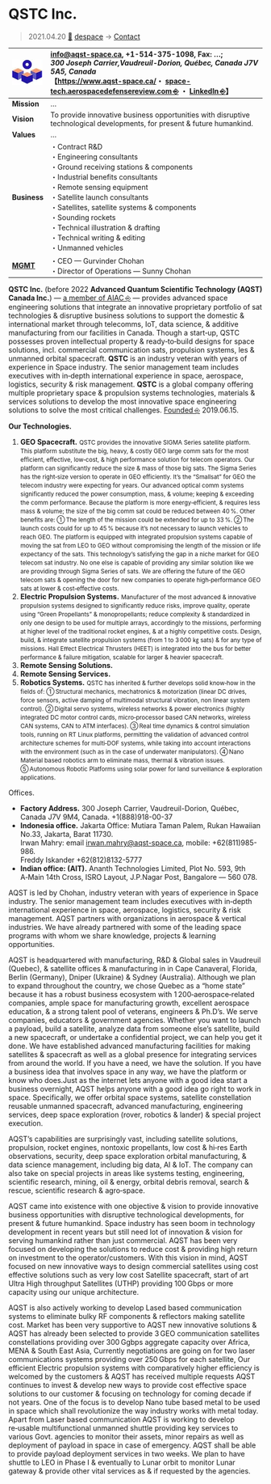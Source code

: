 # QSTC Inc.
> 2021.04.20 [🚀](../../index/index.md) [despace](../index.md) → [Contact](../contact.md)

|[![](../f/contact/q/qstc_logo1_thumb.webp)](../f/contact/q/qstc_logo1.webp)|<info@aqst-space.ca>, +1-514-375-1098, Fax: …;<br> *300 Joseph Carrier,Vaudreuil-Dorion, Québec, Canada J7V 5A5, Canada*<br> 【<https://www.aqst-space.ca/>・ [space-tech.aerospacedefensereview.com ⎆](https://space-tech.aerospacedefensereview.com/vendor/advanced-quantum-scientific-technology-aqst-delivering-innovative-space-engineering-solutions-cid-25-mid-5.html) ・ [LinkedIn ⎆](https://www.linkedin.com/company/aqstcompany)】|
|:-|:-|
|**Mission**|…|
|**Vision**|To provide innovative business opportunities with disruptive technological developments, for present & future humankind.|
|**Values**|…|
|**Business**|・Contract R&D<br> ・Engineering consultants<br> ・Ground receiving stations & components<br> ・Industrial benefits consultants<br> ・Remote sensing equipment<br> ・Satellite launch consultants<br> ・Satellites, satellite systems & components<br> ・Sounding rockets<br> ・Technical illustration & drafting<br> ・Technical writing & editing<br> ・Unmanned vehicles|
|**[MGMT](../mgmt.md)**|・CEO — Gurvinder Chohan<br> ・Director of Operations — Sunny Chohan|

**QSTC Inc.** (before 2022 **Advanced Quantum Scientific Technology (AQST) Canada Inc.**) — [a member of AIAC ⎆](https://aiac.ca/members/aqst-canada-inc/) — provides advanced space engineering solutions that integrate an innovative proprietary portfolio of sat technologies & disruptive business solutions to support the domestic & international market through telecomms, IoT, data science, & additive manufacturing from our facilities in Canada. Though a start‑up, QSTC possesses proven intellectual property & ready‑to‑build designs for space solutions, incl. commercial communication sats, propulsion systems, les & unmanned orbital spacecraft. **QSTC** is an industry veteran with years of experience in Space industry. The senior management team includes executives with in‑depth international experience in space, aerospace, logistics, security & risk management. **QSTC** is a global company offering multiple proprietary space & propulsion systems technologies, materials & services solutions to develop the most innovative space engineering solutions to solve the most critical challenges. [Founded ⎆](https://www.canadacompanyregistry.com/companies/aqst-canada-inc/) 2019.06.15.

**Our Technologies.**

   1. **GEO Spacecraft.** <small>QSTC provides the innovative SIGMA Series satellite platform. This platform substitute the big, heavy, & costly GEO large comm sats for the most efficient, effective, low‑cost, & high performance solution for telecom operators. Our platform can significantly reduce the size & mass of those big sats. The Sigma Series has the right‑size version to operate in GEO efficiently. It’s the “Smallsat” for GEO the telecom industry were expecting for years. Our advanced optical comm systems significantly reduced the power consumption, mass, & volume; keeping & exceeding the comm performance. Because the platform is more energy‑efficient, & requires less mass & volume; the size of the big comm sat could be reduced between 40 %. Other benefits are: ➀ The length of the mission could be extended for up to 33 %. ➁ The launch costs could for up to 45 % because it’s not necessary to launch vehicles to reach GEO. The platform is equipped with integrated propulsion systems capable of moving the sat from LEO to GEO without compromising the length of the mission or life expectancy of the sats. This technology’s satisfying the gap in a niche market for GEO telecom sat industry. No one else is capable of providing any similar solution like we are providing through Sigma Series of sats. We are offering the future of the GEO telecom sats & opening the door for new companies to operate high‑performance GEO sats at lower & cost‑effective costs.</small>
   1. **Electric Propulsion Systems.** <small>Manufacturer of the most advanced & innovative propulsion systems designed to significantly reduce risks, improve quality, operate using “Green Propellants” & monopropellants; reduce complexity & standardized in only one design to be used for multiple arrays, accordingly to the missions, performing at higher level of the traditional rocket engines, & at a highly competitive costs. Design, build, & integrate satellite propulsion systems (from 1 to 3 000 ㎏ sats) & for any type of missions. Hall Eﬀect Electrical Thrusters (HEET) is integrated into the bus for better performance & failure mitigation, scalable for larger & heavier spacecraft.</small>
   1. **Remote Sensing Solutions.**
   1. **Remote Sensing Services.**
   1. **Robotics Systems.** <small>QSTC has inherited & further develops solid know‑how in the fields of: ➀ Structural mechanics, mechatronics & motorization (linear DC drives, force sensors, active damping of multimodal structural vibration, non linear system control). ➁ Digital servo systems, wireless networks & power electronics (highly integrated DC motor control cards, micro‑processor based CAN networks, wireless CAN systems, CAN to ATM interfaces). ➂ Real time dynamics & control simulation tools, running on RT Linux platforms, permitting the validation of advanced control architecture schemes for multi‑DOF systems, while taking into account interactions with the environment (such as in the case of underwater manipulators). ➃ Nano Material based robotics arm to eliminate mass, thermal & vibration issues. ➄ Autonomous Robotic Platforms using solar power for land surveillance & exploration applications.</small>

<p style="page-break-after:always"> </p>

Offices.

   - **Factory Address.** 300 Joseph Carrier, Vaudreuil-Dorion, Québec, Canada J7V 9M4, Canada. +1(888)918-00-37
   - **Indonesia office.** Jakarta Office: Mutiara Taman Palem, Rukan Hawaiian No.33, Jakarta, Barat 11730.<br> Irwan Mahry: email <irwan.mahry@aqst-space.ca>, mobile: +62(811)985-986.<br> Freddy Iskander +62(812)8132-5777
   - **Indian office: (AIT).** Ananth Technologies Limited, Plot No. 593, 9th A‑Main 14th Cross, ISRO Layout, J.P.Nagar Post, Bangalore — 560 078.

AQST is led by Chohan, industry veteran with years of experience in Space industry. The senior management team includes executives with in‑depth international experience in space, aerospace, logistics, security & risk management. AQST partners with organizations in aerospace & vertical industries. We have already partnered with some of the leading space programs with whom we share knowledge, projects & learning opportunities.

AQST is headquartered with manufacturing, R&D & Global sales in Vaudreuil (Quebec), & satellite offices & manufacturing in in Cape Canaveral, Florida, Berlin (Germany), Dniper (Ukraine) & Sydney (Australia). Although we plan to expand throughout the country, we chose Quebec as a “home state” because it has a robust business ecosystem with 1 200‑aerospace‑related companies, ample space for manufacturing growth, excellent aerospace education, & a strong talent pool of veterans, engineers & Ph.D’s. We serve companies, educators & government agencies. Whether you want to launch a payload, build a satellite, analyze data from someone else’s satellite, build a new spacecraft, or undertake a confidential project, we can help you get it done. We have established advanced manufacturing facilities for making satellites & spacecraft as well as a global presence for integrating services from around the world. If you have a need, we have the solution. If you have a business idea that involves space in any way, we have the platform or know who does.Just as the internet lets anyone with a good idea start a business overnight, AQST helps anyone with a good idea go right to work in space. Specifically, we offer orbital space systems, satellite constellation reusable unmanned spacecraft, advanced manufacturing, engineering services, deep space exploration (rover, robotics & lander) & special project execution.

AQST’s capabilities are surprisingly vast, including satellite solutions, propulsion, rocket engines, nontoxic propellants, low cost & hi‑res Earth observations, security, deep space exploration orbital manufacturing, & data science management, including big data, AI & IoT. The company can also take on special projects in areas like systems testing, engineering, scientific research, mining, oil & energy, orbital debris removal, search & rescue, scientific research & agro‑space.

AQST came into existence with one objective & vision to provide innovative business opportunities with disruptive technological developments, for present & future humankind. Space industry has seen boom in technology development in recent years but still need lot of innovation & vision for serving humankind rather than just commercial. AQST has been very focused on developing the solutions to reduce cost & providing high return on investment to the operator/customers. With this vision in mind, AQST focused on new innovative ways to design commercial satellites using cost effective solutions such as very low cost Satellite spacecraft, start of art Ultra High throughput Satellites (UTHP) providing 100 Gbps or more capacity using our unique architecture.

AQST is also actively working to develop Lased based communication systems to eliminate bulky RF components & reflectors making satellite cost. Market has been very supportive to AQST new innovative solutions & AQST has already been selected to provide 3 GEO communication satellites constellations providing over 300 Ggbps aggregate capacity over Africa, MENA & South East Asia, Currently negotiations are going on for two laser communications systems providing over 250 Gbps for each satellite, Our efficient Electric propulsion systems with comparatively higher efficiency is welcomed by the customers & AQST has received multiple requests AQST continues to invest & develop new ways to provide cost effective space solutions to our customer & focusing on technology for coming decade if not years. One of the focus is to develop Nano tube based metal to be used in space which shall revolutionize the way industry works with metal today. Apart from Laser based communication AQST is working to develop re‑usable multifunctional unmanned shuttle providing key services to various Govt. agencies to monitor their assets, minor repairs as well as deployment of payload in space in case of emergency. AQST shall be able to provide payload deployment services in two weeks. We plan to have shuttle to LEO in Phase I & eventually to Lunar orbit to monitor Lunar gateway & provide other vital services as & if requested by the agencies.


